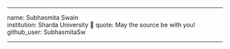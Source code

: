---

name: Subhasmita Swain  
institution: Sharda University 🚩 
quote: May the source be with you! 
github_user: SubhasmitaSw

---
